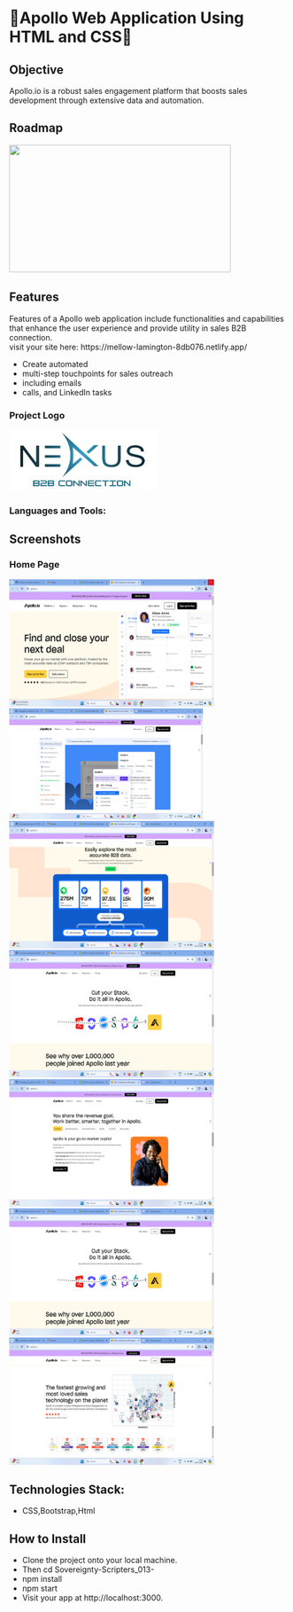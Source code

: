# 🎉Apollo Web Application Using HTML and CSS🎉
## Objective
<div>Apollo.io is a robust sales engagement platform that boosts sales development through extensive data and automation.</div>

## Roadmap
<div><img src="https://assets-global.website-files.com/62eb542250d6566e8b77a3d0/65502b058950083da616ff6e_1(73).png" width="400" height="230px"> </div>

## Features
<div>Features of a Apollo web application include functionalities and capabilities that enhance the user experience and provide utility in sales B2B connection. </div>
visit your site here: https://mellow-lamington-8db076.netlify.app/

* Create automated
* multi-step touchpoints for sales outreach
* including emails
* calls, and LinkedIn tasks

<div> 
<h3>Project Logo</h3>
  <img src="BOOTSTRAP/assets/Logo-imp-final-draft.png" width="270px" height="110px">
</div>

<h3 align="left">Languages and Tools:</h3>
 <a href="https://encrypted-tbn0.gstatic.com/images?q=tbn:ANd9GcRMJkgzwPzEJkrrzFg1VJyku2aeTZ0PxNFD0g&s" alt="reactnative" width="40" height="40"/> </a>


## Screenshots
<div>
<h3>Home Page </h3>
  <img src="BOOTSTRAP/assets/Screenshot (22).png" width="370" height="230px"> 
</div>

<div> 
  <img src="BOOTSTRAP/assets/Screenshot (23).png" width="350" height="200px">
</div>
<div> 
  <img src="BOOTSTRAP/assets/Screenshot (24).png" width="370" height="230px">
</div>
<div> 

  <img src="BOOTSTRAP/assets/Screenshot (26).png" width="370" height="230px"> 
</div>

<div> 
  <img src="BOOTSTRAP/assets/Screenshot (25).png" width="370" height="230px"> 
</div>

<div> 
 
  <img src="BOOTSTRAP/assets/Screenshot (26).png" width="370" height="230px"> 
</div>
<div> 
  <img src="BOOTSTRAP/assets/Screenshot (27).png" width="370" height="230px"> 
</div>

## Technologies Stack:
* CSS,Bootstrap,Html

  
## How to Install
* Clone the project onto your local machine.
* Then cd Sovereignty-Scripters_013-
* npm install
* npm start
* Visit your app at http://localhost:3000.
